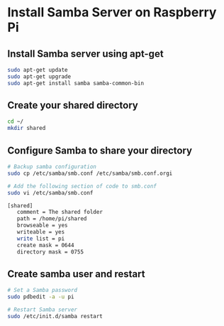 # Install Samba Server on Raspberry Pi

## Install Samba server using apt-get

```bash
sudo apt-get update
sudo apt-get upgrade
sudo apt-get install samba samba-common-bin
```

## Create your shared directory

```bash
cd ~/
mkdir shared
```

## Configure Samba to share your directory

```bash
# Backup samba configuration
sudo cp /etc/samba/smb.conf /etc/samba/smb.conf.orgi

# Add the following section of code to smb.conf
sudo vi /etc/samba/smb.conf

[shared]
   comment = The shared folder
   path = /home/pi/shared
   browseable = yes
   writeable = yes
   write list = pi
   create mask = 0644
   directory mask = 0755
```

## Create samba user and restart

```bash
# Set a Samba password
sudo pdbedit -a -u pi

# Restart Samba server
sudo /etc/init.d/samba restart
```

